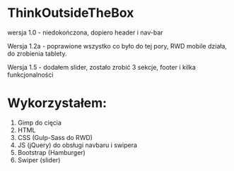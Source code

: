 # ThinkOutsideTheBox

wersja 1.0 - niedokończona, dopiero header i nav-bar

Wersja 1.2a - poprawione wszystko co było do tej pory, RWD mobile działa, do zrobienia tablety.

Wersja 1.5 - dodałem slider, zostało zrobić 3 sekcje, footer i kilka funkcjonalności


# Wykorzystałem:

1. Gimp do cięcia
2. HTML
3. CSS (Gulp-Sass do RWD)
4. JS (jQuery) do obsługi navbaru i swipera
5. Bootstrap (Hamburger)
6. Swiper (slider)
